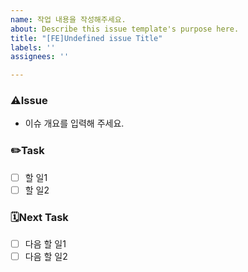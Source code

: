 ```yaml
---
name: 작업 내용을 작성해주세요.
about: Describe this issue template's purpose here.
title: "[FE]Undefined issue Title"
labels: ''
assignees: ''

---
```


### ⚠️Issue
- 이슈 개요를 입력해 주세요.

### ✏️Task
- [ ] 할 일1
- [ ] 할 일2

### 🗓Next Task
- [ ] 다음 할 일1
- [ ] 다음 할 일2
